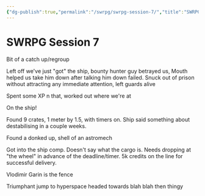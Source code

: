 ```yaml
---
{"dg-publish":true,"permalink":"/swrpg/swrpg-session-7/","title":"SWRPG Session 7","noteIcon":""}
---
```



# SWRPG Session 7

Bit of a catch up/regroup

Left off we've just "got" the ship, bounty hunter guy betrayed us, Mouth helped us take him down after talking him down failed. Snuck out of prison without attracting any immediate attention, left guards alive

Spent some XP n that, worked out where we're at

On the ship!

Found 9 crates, 1 meter by 1.5, with timers on. Ship said something about destabilising in a couple weeks. 

Found a donked up, shell of an astromech

Got into the ship comp. Doesn't say what the cargo is. Needs dropping at "the wheel" in advance of the deadline/timer. 5k credits on the line for successful delivery.

Vlodimir Garin is the fence

Triumphant jump to hyperspace headed towards blah blah then thingy
